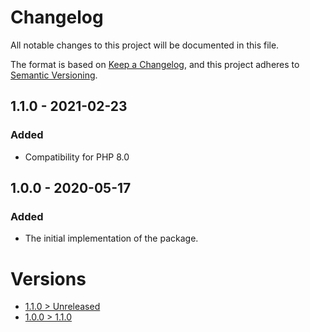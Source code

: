 # Changelog
All notable changes to this project will be documented in this file.

The format is based on [Keep a Changelog](https://keepachangelog.com/en/1.0.0/),
and this project adheres to [Semantic Versioning](https://semver.org/spec/v2.0.0.html).

## 1.1.0 - 2021-02-23
### Added
- Compatibility for PHP 8.0

## 1.0.0 - 2020-05-17
### Added
- The initial implementation of the package.

# Versions
- [1.1.0 > Unreleased](https://github.com/grizz-it/http/compare/1.1.0...HEAD)
- [1.0.0 > 1.1.0](https://github.com/grizz-it/http/compare/1.0.0...1.1.0)
